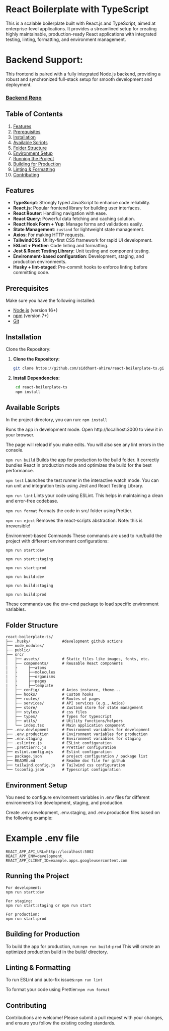 # React Boilerplate with TypeScript
This is a scalable boilerplate built with React.js and TypeScript, aimed at enterprise-level applications. It provides a streamlined setup for creating highly maintainable, production-ready React applications with integrated testing, linting, formatting, and environment management.

# Backend Support: 
This frontend is paired with a fully integrated Node.js backend, providing a robust and synchronized full-stack setup for smooth development and deployment.
### [Backend Repo](https://github.com/LuckyToFortune/node-boilerplate-ts)

## Table of Contents
1. [Features](#features)
2. [Prerequisites](#prerequisites)
3. [Installation](#installation)
4. [Available Scripts](#available-scripts)
5. [Folder Structure](#folder-structure)
6. [Environment Setup](#environment-setup)
7. [Running the Project](#running-the-project)
8. [Building for Production](#building-for-production)
9. [Linting & Formatting](#linting--formatting)
10. [Contributing](#contributing)

## Features

- **TypeScript**: Strongly typed JavaScript to enhance code reliability.
- **React.js**: Popular frontend library for building user interfaces.
- **React Router**: Handling navigation with ease.
- **React Query**: Powerful data fetching and caching solution.
- **React Hook Form + Yup**: Manage forms and validations easily.
- **State Management**: `zustand` for lightweight state management.
- **Axios**: For making HTTP requests.
- **TailwindCSS**: Utility-first CSS framework for rapid UI development.
- **ESLint + Prettier**: Code linting and formatting.
- **Jest & React Testing Library**: Unit testing and component testing.
- **Environment-based configuration**: Development, staging, and production environments.
- **Husky + lint-staged**: Pre-commit hooks to enforce linting before committing code.

## Prerequisites

Make sure you have the following installed:

- [Node.js](https://nodejs.org/) (version 16+)
- [npm](https://www.npmjs.com/) (version 7+)
- [Git](https://git-scm.com/)

## Installation
Clone the Repository:
1. **Clone the Repository:**
   ```bash
   git clone https://github.com/siddhant-ahire/react-boilerplate-ts.git

2. **Install Dependencies:**
   ```bash
    cd react-boilerplate-ts
    npm install

## Available Scripts
In the project directory, you can run:
  ```npm install```

Runs the app in development mode.
Open http://localhost:3000 to view it in your browser.

The page will reload if you make edits.
You will also see any lint errors in the console.

```npm run build```
Builds the app for production to the build folder.
It correctly bundles React in production mode and optimizes the build for the best performance.

```npm test```
Launches the test runner in the interactive watch mode.
You can run unit and integration tests using Jest and React Testing Library.

```npm run lint```
Lints your code using ESLint.
This helps in maintaining a clean and error-free codebase.

```npm run format```
Formats the code in src/ folder using Prettier.

```npm run eject```
Removes the react-scripts abstraction. Note: this is irreversible!

Environment-based Commands
These commands are used to run/build the project with different environment configurations:
```
npm run start:dev

npm run start:staging

npm run start:prod

npm run build:dev

npm run build:staging

npm run build:prod
```
These commands use the env-cmd package to load specific environment variables.

## Folder Structure
```
react-boilerplate-ts/
├── .husky/              #development github actions
├── node_modules/
├── public/
├── src/
│   ├── assets/          # Static files like images, fonts, etc.
│   ├── components/      # Reusable React components
|   ├     ├──atoms
|   ├     ├──molecules
|   ├     ├──organisms
|   ├     ├──pages
|   ├     ├──template
│   ├── config/          # Axios instance, theme...
│   ├── hooks/           # Custom hooks
│   ├── routes/          # Routes of pages
│   ├── services/        # API services (e.g., Axios)
│   ├── store/           # Zustand store for state management
│   ├── styles/          # css files
│   ├── types/           # Types for typescript
│   ├── utils/           # Utility functions/helpers
│   └── index.tsx        # Main application component
├── .env.devlopment      # Environment variables for development
├── .env.production      # Environment variables for production
├── .env.staging         # Environment variables for staging
├── .eslintrc.js         # ESLint configuration
├── .prettierrc.js       # Prettier configuration
├── eslint.config.mjs    # Eslint configuration
├── package.json         # project configuration / package list
├── README.md            # Readme doc file for github
├── tailwind.config.js   # Tailwind css configuration
└── tsconfig.json        # Typescript configuration
```
## Environment Setup
You need to configure environment variables in .env files for different environments like development, staging, and production.

Create .env.development, .env.staging, and .env.production files based on the following example:
# Example .env file
```
REACT_APP_API_URL=http://localhost:5002
REACT_APP_ENV=development
REACT_APP_CLIENT_ID=example.apps.googleusercontent.com
```
## Running the Project

```
For development:
npm run start:dev

For staging:
npm run start:staging or npm run start

For production:
npm run start:prod
```

## Building for Production
To build the app for production, run:```npm run build:prod```
This will create an optimized production build in the build/ directory.

## Linting & Formatting
To run ESLint and auto-fix issues:```npm run lint```

To format your code using Prettier:```npm run format```

## Contributing
Contributions are welcome! Please submit a pull request with your changes, and ensure you follow the existing coding standards.

